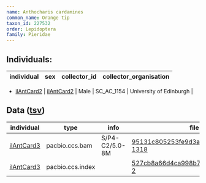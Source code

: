 ```yaml
---
name: Anthocharis cardamines
common_name: Orange tip
taxon_id: 227532
order: Lepidoptera
family: Pieridae
---
```


## Individuals:

| individual | sex | collector_id | collector_organisation |
| ---------- | --- | ------------ | ---------------------- |
  * [ilAntCard2](ilAntCard2.md)
| [ilAntCard2](ilAntCard2.md) | Male | SC_AC_1154 | University of Edinburgh |

## Data ([tsv](Anthocharis_cardamines_data.tsv))

| individual | type | info | file |
| ---------- | ---- | ---- | ---- |
| [ilAntCard3](ilAntCard3.md) | pacbio.ccs.bam | S/P4-C2/5.0-8M | [95131c805253fe9d3a6b6bdd7f2fe7b9-1318](https://darwin.cog.sanger.ac.uk/insects/Anthocharis_cardamines/ilAntCard3/genomic_data/pacbio/m64094_191206_173655.ccs.bam) |
| [ilAntCard3](ilAntCard3.md) | pacbio.ccs.index |  | [527cb8a66d4ca998b7d6ee9723f77be7-2](https://darwin.cog.sanger.ac.uk/insects/Anthocharis_cardamines/ilAntCard3/genomic_data/pacbio/m64094_191206_173655.ccs.bam.pbi) |

